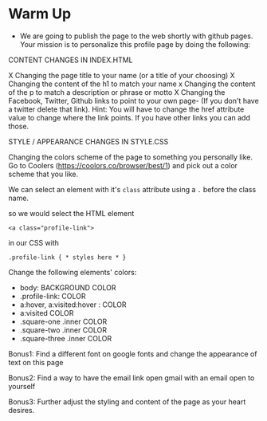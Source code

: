 # Warm Up

- We are going to publish the page to the web shortly with github pages. Your mission is to personalize this profile page by doing the following:

CONTENT CHANGES IN INDEX.HTML

X Changing the page title to your name (or a title of your choosing)
X Changing the content of the h1 to match your name
x Changing the content of the p to match a description or phrase or motto
X Changing the Facebook, Twitter, Github links to point to your own page- (If you don't have a twitter delete that link). Hint: You will have to change the href attribute value to change where the link points. If you have other links you can add those.

STYLE / APPEARANCE CHANGES IN STYLE.CSS

Changing the colors scheme of the page to something you personally like. Go to Coolers (https://coolors.co/browser/best/1) and pick out a color scheme that you like.

We can select an element with it's `class` attribute using a `.` before the class name.

so we would select the HTML element

`<a class="profile-link">`

in our CSS with

`.profile-link { * styles here * }`

Change the following elements' colors:

- body: BACKGROUND COLOR
- .profile-link: COLOR
- a:hover, a:visited:hover : COLOR
- a:visited COLOR
- .square-one .inner COLOR
- .square-two .inner COLOR
- .square-three .inner COLOR

Bonus1: Find a different font on google fonts and change the appearance of text on this page

Bonus2: Find a way to have the email link open gmail with an email open to yourself

Bonus3: Further adjust the styling and content of the page as your heart desires.
